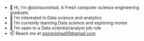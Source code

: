 - 👋 Hi, I’m @sisiracnishad, A Fresh computer science engineering graduate.
- 👀 I’m interested in Data science and analytics
- 🌱 I’m currently learning Data science and exploring moree
- 💞️ I’m open to a Data scientist/analyst job role
- 📫 Reach me at sisiranishad10@gmail.com

<!---
sisiracnishad/sisiracnishad is a ✨ special ✨ repository because its `README.md` (this file) appears on your GitHub profile.
You can click the Preview link to take a look at your changes.
--->
